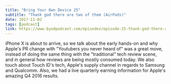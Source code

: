 ```yaml
---
title: "Bring Your Own Device 25"
subtitle: "Thank god there are two of them (AirPods)"
date: 2017-11-02
tags: [podcast]
link: https://www.byodpodcast.com/episodes/episode-25-thank-god-there-are-two-of-them-airpods/4/11/2017
---
```

 iPhone X is about to arrive, so we talk about the early hands-on and why Apple's PR change with "Youtubers you never heard of" was a great move, instead of doing the same thing with the "traditional" tech review scene, and in general how reviews are being mostly consumed today. We also touch about Touch ID's tech, Apple's supply channel in regards to Samsung and Qualcomm. Also, we had a live quarterly earning information for Apple's amazing Q4 2016 results. 